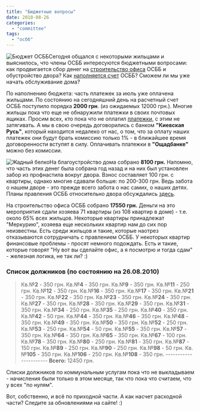 ```yaml
---
title: "Бюджетные вопросы"
date: 2010-08-26
categories: 
  - "committee"
tags: 
  - "осбб"
---
```


![Бюджет ОСББ](http://shevchenko4a.brovary.org/wp-content/uploads/2010/08/byudjet.jpg "Бюджет ОСББ")Сегодня общался с некоторыми жильцами и выяснилось, что члены ОСББ интересуются бюджетными вопросами: как продвигается сбор денег на [строительство офиса](http://shevchenko4a.brovary.org/office-osbb-izuchayem-front-rabot/) ОСББ и обустройство двора? Как [наполняется счет](http://shevchenko4a.brovary.org/berem-initsiativu-v-svoi-ruki/) ОСББ? Сможем ли мы уже начать обслуживание дома?

По наполнению бюджета: часть платежек за июль уже оплачена жильцами. По состоянию на сегодняшний день на расчетный счет ОСББ поступило порядка **2000 грн**. (из ожидаемых 12000 грн.). Многие жильцы пока что еще не обнаружили платежки в своих почтовых ящиках. Просим всех, кто пока что не оплатил [платежки](http://shevchenko4a.brovary.org/platyejki-podgotovleny/), с этим не затягивать. А мы в свою очередь договорились с банком **"Киевская Русь"**, который находится недалеко от нас, о том, что за оплату наших платежек они будут брать комиссию только 1% - в ближайшее время <!--more-->договоренности вступят в силу. Оплачивать платежки в **"Ощадбанке"** можно без комиссии.

![Жадный белко](http://shevchenko4a.brovary.org/wp-content/uploads/2010/08/belka.jpg "Жадный белко")На благоустройство дома собрано **8100 грн.** Напомню, что часть этих денег была собрана год назад и на них был установлен забор из профнастила вокруг двора. Взнос составляет 100 грн. с квартиры, однако многие сдавали больше: по 200-300 грн. Ведь забота о нашем дворе - это прежде всего забота о нас самих, о наших детях. Планы правления ОСББ относительно двора обсуждались [здесь](http://shevchenko4a.brovary.org/blagoustraivaemsya/).

На строительство офиса ОСББ собрано **17550 грн.** Деньги на это мероприятия сдали хозяева 71 квартиры (из 108 квартир в доме) - т.е. около 65% всех жильцов. Некоторые квартиры принадлежат "Меркурию", хозяева еще нескольких квартир нам до сих пор неизвестны. Есть среди жильцов и такие, которые наотрез отказываются сотрудничать с правлением ОСББ. У некоторых квартир финансовые проблемы - просят немного подождать. Есть и такие, которые говорят "Ну вот вы сделайте офис, а я посмотрю и тогда сдам" - железная логика, не так ли? :)

### Список должников (по состоянию на 26.08.2010)

> Кв.№**2** - 350 грн. Кв.№**4** - 350 грн. Кв.№**9** - 350 грн. Кв.№**11** - 250 грн. Кв.№**12** - 350 грн. Кв.№**16** - 350 грн. Кв.№**17** - 350 грн. Кв.№**21** - 350 грн. Кв.№**22** - 350 грн. Кв.№**23** - 350 грн. Кв.№**24** - 350 грн. Кв.№**27** - 350 грн. Кв.№**28** - 350 грн. Кв.№**29** - 350 грн. Кв.№**31** - 350 грн. Кв.№**34** - 250 грн. Кв.№**35** - 250 грн. Кв.№**40** - 350 грн. Кв.№**42** - 50 грн. Кв.№**44** - 350 грн. Кв.№**46** - 350 грн. Кв.№**48** - 350 грн. Кв.№**49** - 350 грн. Кв.№**50** - 350 грн. Кв.№**52** - 250 грн. Кв.№**53** - 250 грн. Кв.№**54** - 50 грн. Кв.№**55** - 350 грн. Кв.№**57** - 350 грн. Кв.№**64** - 350 грн. Кв.№**65** - 350 грн. Кв.№**67** - 100 грн. Кв.№**78** - 350 грн. Кв.№**80** - 250 грн. Кв.№**81** - 350 грн. Кв.№**87** - 150 грн. Кв.№**89** - 250 грн. Кв.№**90** - 250 грн. Кв.№**98** - 50 грн. Кв.№**105** - 350 грн. Кв.№**106** - 250 грн. Кв.№**108** - 350 грн. ---------------------- **Всего:** 12450 грн.

Списки должников по коммунальным услугам пока что не выкладываем - начисления были только в этом месяце, так что пока что считаем, что у всех "по нулям".

Вот, собственно, и всё по приходной части. А как насчет расходной части? Следите за обновлениями на сайте! :)
